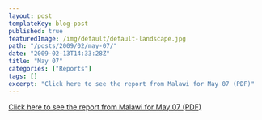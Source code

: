 ```yaml
---
layout: post
templateKey: blog-post
published: true
featuredImage: /img/default/default-landscape.jpg
path: "/posts/2009/02/may-07/"
date: "2009-02-13T14:33:28Z"
title: "May 07"
categories: ["Reports"]
tags: []
excerpt: "Click here to see the report from Malawi for May 07 (PDF)"
---
```


[Click here to see the report from Malawi for May 07 (PDF)](../../pdfs/reports/Landirani%20Report%20May%202007.pdf)
